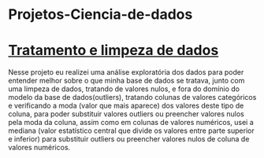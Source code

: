# Projetos-Ciencia-de-dados

# [Tratamento e limpeza de dados](https://github.com/Kaian07/Projetos-Ciencia-de-dados/blob/main/Tratamento%20de%20dados.ipynb)
  Nesse projeto eu realizei uma análise exploratória dos dados para poder entender melhor sobre o que minha base de dados se tratava, junto com uma limpeza de dados, tratando de valores nulos, e fora do domínio do modelo da base de dados(outliers), tratando colunas de valores categóricos e verificando a moda (valor que mais aparece) dos valores deste tipo de coluna, para poder substituir valores outliers ou preencher valores nulos pela moda da coluna, assim como em colunas de valores numéricos, usei a mediana (valor estatístico central que divide os valores entre parte superior e inferior) para substituir outliers ou preencher valores nulos de coluna de valores numéricos.
